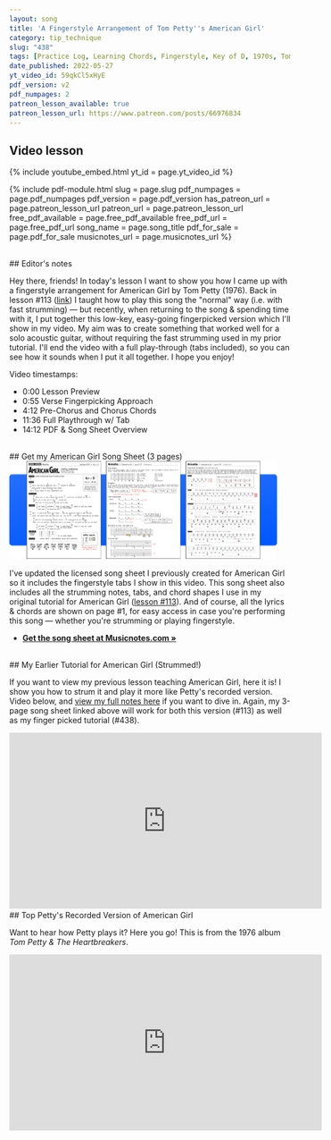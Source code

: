 ```yaml
---
layout: song
title: 'A Fingerstyle Arrangement of Tom Petty''s American Girl'
category: tip_technique
slug: "438"
tags: [Practice Log, Learning Chords, Fingerstyle, Key of D, 1970s, Tom Petty]
date_published: 2022-05-27
yt_video_id: 59qkCl5xHyE
pdf_version: v2
pdf_numpages: 2
patreon_lesson_available: true
patreon_lesson_url: https://www.patreon.com/posts/66976834
---
```


<!-- https://youtu.be/59qkCl5xHyE -->

## Video lesson

{% include youtube_embed.html yt_id = page.yt_video_id %}

{% include pdf-module.html slug = page.slug pdf_numpages = page.pdf_numpages pdf_version = page.pdf_version has_patreon_url = page.patreon_lesson_url patreon_url = page.patreon_lesson_url free_pdf_available = page.free_pdf_available free_pdf_url = page.free_pdf_url song_name = page.song_title pdf_for_sale = page.pdf_for_sale musicnotes_url = page.musicnotes_url %}

<br />
## Editor's notes

Hey there, friends! In today's lesson I want to show you how I came up with a fingerstyle arrangement for American Girl by Tom Petty (1976). Back in lesson #113 ([link](/lessons/113/)) I taught how to play this song the "normal" way (i.e. with fast strumming) — but recently, when returning to the song & spending time with it, I put together this low-key, easy-going fingerpicked version which I'll show in my video. My aim was to create something that worked well for a solo acoustic guitar, without requiring the fast strumming used in my prior tutorial. I'll end the video with a full play-through (tabs included), so you can see how it sounds when I put it all together. I hope you enjoy!

Video timestamps:

- 0:00 Lesson Preview
- 0:55 Verse Fingerpicking Approach
- 4:12 Pre-Chorus and Chorus Chords
- 11:36 Full Playthrough w/ Tab
- 14:12 PDF & Song Sheet Overview

<br />
## Get my American Girl Song Sheet (3 pages)

<img width="480" src="/images/posts/438-song-sheet-of-113.png" alt="Song sheet preview for American Girl by Tom Petty" />

I've updated the licensed song sheet I previously created for American Girl so it includes the fingerstyle tabs I show in this video. This song sheet also includes all the strumming notes, tabs, and chord shapes I use in my original tutorial for American Girl ([lesson #113](/lessons/113/)). And of course, all the lyrics & chords are shown on page #1, for easy access in case you're performing this song — whether you're strumming or playing fingerstyle.

- **[Get the song sheet at Musicnotes.com »](https://www.musicnotes.com/l/KK2Mm)**

<br />
## My Earlier Tutorial for American Girl (Strummed!)

If you want to view my previous lesson teaching American Girl, here it is! I show you how to strum it and play it more like Petty's recorded version. Video below, and [view my full notes here](/lessons/113/) if you want to dive in. Again, my 3-page song sheet linked above will work for both this version (#113) as well as my finger picked tutorial (#438).

<iframe width="560" height="315" src="https://www.youtube.com/embed/Hg0pnZ_Q4dI" frameborder="0" allow="accelerometer; autoplay; encrypted-media; gyroscope; picture-in-picture" allowfullscreen></iframe>

<!-- https://www.youtube.com/watch?v=Hg0pnZ_Q4dI -->

<br />
## Top Petty's Recorded Version of American Girl

Want to hear how Petty plays it? Here you go! This is from the 1976 album _Tom Petty & The Heartbreakers_.

<iframe width="560" height="315" src="https://www.youtube.com/embed/SIhb-kNvL6M" frameborder="0" allow="accelerometer; autoplay; encrypted-media; gyroscope; picture-in-picture" allowfullscreen></iframe>

<!-- https://www.youtube.com/watch?v=SIhb-kNvL6M -->
